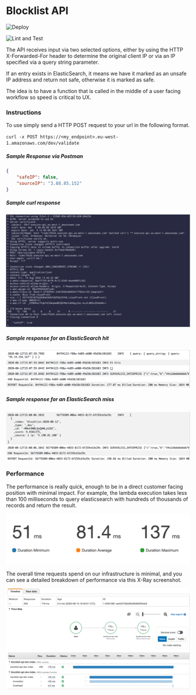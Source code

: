 # Blocklist API

![Deploy](https://github.com/dallinwright/blocklist_api/workflows/Deploy/badge.svg)

![Lint and Test](https://github.com/dallinwright/blocklist_api/workflows/Lint%20and%20Test/badge.svg)

The API receives input via two selected options, either by using the HTTP X-Forwarded-For header to determine the original client IP or via an IP specified via a query string parameter.

If an entry exists in ElasticSearch, it means we have it marked as an unsafe IP address and return not safe, otherwise it is marked as safe.

The idea is to have a function that is called in the middle of a user facing workflow so speed is critical to UX.

### Instructions

To use simply send a HTTP POST request to your url in the following format.

`curl -x POST https://<my_endpoint>.eu-west-1.amazonaws.com/dev/validate`

##### Sample Response via Postman

```json
{
    "safeIP": false,
    "sourceIP": "3.88.85.152"
}
```

##### Sample curl response
![hit](./screenshots/curl.png)


##### Sample response for an ElasticSearch hit
![hit](./screenshots/es_result.png)

##### Sample response for an ElasticSearch miss
![hit](./screenshots/empty_result.png)
 
### Performance

The performance is really quick, enough to be in a direct customer facing position with minimal impact. For example, the lambda execution takes less than 100 milliseconds to query elasticsearch with hundreds of thousands of records and return the result.

![performance](./screenshots/performance.png)

The overall time requests spend on our infrastructure is minimal, and you can see a detailed breakdown of performance via this X-Ray screenshot.

![performance_2](./screenshots/performance_2.png)
